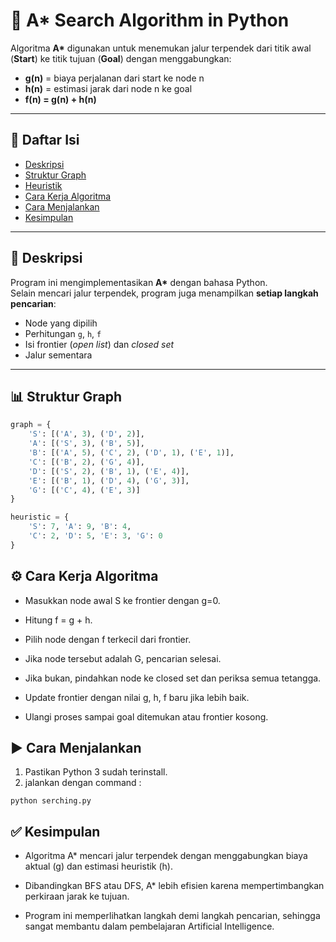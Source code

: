 # 🔎 A* Search Algorithm in Python

Algoritma **A\*** digunakan untuk menemukan jalur terpendek dari titik awal (**Start**) ke titik tujuan (**Goal**) dengan menggabungkan:
- **g(n)** = biaya perjalanan dari start ke node n  
- **h(n)** = estimasi jarak dari node n ke goal  
- **f(n) = g(n) + h(n)**

---

## 📑 Daftar Isi
- [Deskripsi](#-deskripsi)
- [Struktur Graph](#-struktur-graph)
- [Heuristik](#-heuristik)
- [Cara Kerja Algoritma](#-cara-kerja-algoritma)
- [Cara Menjalankan](#-cara-menjalankan)
- [Kesimpulan](#-kesimpulan)

---

## 📝 Deskripsi
Program ini mengimplementasikan **A\*** dengan bahasa Python.  
Selain mencari jalur terpendek, program juga menampilkan **setiap langkah pencarian**:  
- Node yang dipilih  
- Perhitungan `g`, `h`, `f`  
- Isi frontier (*open list*) dan *closed set*  
- Jalur sementara  

---

## 📊 Struktur Graph
```python
graph = {
    'S': [('A', 3), ('D', 2)],
    'A': [('S', 3), ('B', 5)],
    'B': [('A', 5), ('C', 2), ('D', 1), ('E', 1)],
    'C': [('B', 2), ('G', 4)],
    'D': [('S', 2), ('B', 1), ('E', 4)],
    'E': [('B', 1), ('D', 4), ('G', 3)],
    'G': [('C', 4), ('E', 3)]
}

heuristic = {
    'S': 7, 'A': 9, 'B': 4,
    'C': 2, 'D': 5, 'E': 3, 'G': 0
}
```
## ⚙️ Cara Kerja Algoritma
- Masukkan node awal S ke frontier dengan g=0.

- Hitung f = g + h.

- Pilih node dengan f terkecil dari frontier.

- Jika node tersebut adalah G, pencarian selesai.

- Jika bukan, pindahkan node ke closed set dan periksa semua tetangga.

- Update frontier dengan nilai g, h, f baru jika lebih baik.

- Ulangi proses sampai goal ditemukan atau frontier kosong.

## ▶️ Cara Menjalankan
1. Pastikan Python 3 sudah terinstall.
2. jalankan dengan command :
```
python serching.py
```

## ✅ Kesimpulan
- Algoritma A* mencari jalur terpendek dengan menggabungkan biaya aktual (g) dan estimasi heuristik (h).

- Dibandingkan BFS atau DFS, A* lebih efisien karena mempertimbangkan perkiraan jarak ke tujuan.

- Program ini memperlihatkan langkah demi langkah pencarian, sehingga sangat membantu dalam pembelajaran Artificial Intelligence.
